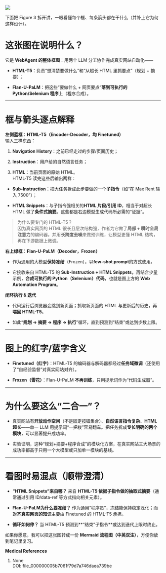![](https://cc-407-1376569927.cos.ap-guangzhou.myqcloud.com/cc-407-1376569927/images-obsidian/202510051037883.png)

下面把 Figure 3 拆开讲，一眼看懂每个框、每条箭头都在干什么（并补上它为何这样设计）。

# 这张图在说明什么？

它是 **WebAgent 的整体框图**：用两个 LLM 分工协作完成真实网站自动化——

- **HTML-T5**：负责“想清楚要做什么”和“从超长 HTML 里抓要点”（规划 + 摘要）；
    
- **Flan-U-PaLM**：把这些“要做什么 + 网页要点”**落到可执行的 Python/Selenium 程序**上（程序合成）。
    

---

# 框与箭头逐点解释

**左侧蓝框：HTML-T5（Encoder-Decoder，均 Finetuned）**  
输入三样东西：

1. **Navigation History**：之前已经走过的步骤/页面历史；
    
2. **Instruction**：用户给的自然语言任务；
    
3. **HTML**：当前页面的原始 HTML。  
    HTML-T5 读完这些后输出两样：
    

- **Sub-Instruction**：把大任务拆成此步要做的一个**子指令**（如“在 Max Rent 输入 7500”）；
    
- **HTML Snippets**：与子指令强相关的**HTML 片段/引用 ID**，相当于对超长 HTML 做了**条件式摘要**。这些都是右边模型生成代码所必需的“证据”。
    

> 为什么要专门的 HTML-T5？  
> 因为真实网页的 HTML 很长且层次结构强，作者为它做了**局部 + 瞬时全局注意力**的编码器，并用**长跨度去噪**来做预训练，让模型更懂 HTML 结构，再在下游数据上微调。

**右上绿框：Flan-U-PaLM（Decoder，Frozen）**

- 作为通用的大模型**保持冻结**（Frozen），以**few-shot prompt**的方式使用。
    
- 它接收来自 HTML-T5 的 **Sub-Instruction + HTML Snippets**，再结合少量示例，**合成可执行的 Python（Selenium）代码**，也就是图上方的 **Web Automation Program**。
    

**闭环执行 & 迭代**

- 代码运行后浏览器会跳到新页面；抓取新页面的 HTML 与更新后的历史，再**喂回 HTML-T5**。
    
- 如此“**规划 → 摘要 → 程序 → 执行**”循环，直到预测到“结束”或达到步数上限。
    

---

# 图上的红字/蓝字含义

- **Finetuned（红字）**：HTML-T5 的编码器与解码器都经过**任务域微调**（还使用了“自经验监督”对真实网站对齐）。
    
- **Frozen（雪花）**：Flan-U-PaLM **不再训练**，只用提示词作为“代码生成器”。
    

---

# 为什么要这么“二合一”？

- 真实网站有**开放动作空间**（不是固定按钮集合）、**自然语言指令复杂**、**HTML 超长**——单一 LLM 用提示词“一把梭”容易翻车。把任务拆成**专长明确的两个模块**，可以显著提升成功率。
    
- 实验证明，这种“规划+摘要+程序合成”的模块化方案，在真实网站三大场景的成功率都高于只用一个大模型或只加单一模块的基线。
    

---

# 看图时易混点（顺带澄清）

- **“HTML Snippets”来自哪？** 来自 **HTML-T5 依据子指令做的抽取式摘要**（通常通过引用 ID/data-ref 等方式指向相关元素）。
    
- **Flan-U-PaLM为什么要冻结？** 作为通用“程序员”，冻结能保持稳定泛化；而**对齐真实网页的知识**主要由 Finetuned 的 HTML-T5 承担。
    
- **循环如何停？** 当 HTML-T5 预测到**“结束”子指令**或达到迭代上限时终止。
    

如果你愿意，我可以把这张图转成一份 **Mermaid 流程图（中英双注）**，方便你放到笔记里复习。

**Medical References**

1. None  
    DOI: file_000000005b7061f79d7a746daea739be